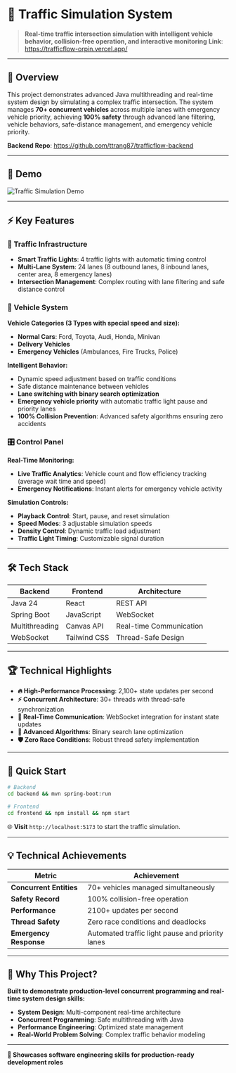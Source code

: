 # 🚦 Traffic Simulation System

> **Real-time traffic intersection simulation with intelligent vehicle behavior, collision-free operation, and interactive monitoring**
> **Link**: https://trafficflow-orpin.vercel.app/
---

## 🚀 Overview

This project demonstrates advanced Java multithreading and real-time system design by simulating a complex traffic intersection. The system manages **70+ concurrent vehicles** across multiple lanes with emergency vehicle priority, achieving **100% safety** through advanced lane filtering, vehicle behaviors, safe-distance management, and
emergency vehicle priority. 

**Backend Repo**: https://github.com/ttrang87/trafficflow-backend

---
## 🎥 Demo

![Traffic Simulation Demo](demo/demo.gif)

---

## ⚡ Key Features

### 🚥 Traffic Infrastructure
- **Smart Traffic Lights**: 4 traffic lights with automatic timing control
- **Multi-Lane System**: 24 lanes (8 outbound lanes, 8 inbound lanes, center area, 8 emergency lanes)  
- **Intersection Management**: Complex routing with lane filtering and safe distance control

### 🚗 Vehicle System

**Vehicle Categories (3 Types with special speed and size):**
- **Normal Cars**: Ford, Toyota, Audi, Honda, Minivan
- **Delivery Vehicles**  
- **Emergency Vehicles** (Ambulances, Fire Trucks, Police)

**Intelligent Behavior:**
- Dynamic speed adjustment based on traffic conditions
- Safe distance maintenance between vehicles
- **Lane switching with binary search optimization**
- **Emergency vehicle priority** with automatic traffic light pause and priority lanes
- **100% Collision Prevention**: Advanced safety algorithms ensuring zero accidents

### 🎛️ Control Panel

**Real-Time Monitoring:**
- **Live Traffic Analytics**: Vehicle count and flow efficiency tracking (average wait time and speed)
- **Emergency Notifications**: Instant alerts for emergency vehicle activity

**Simulation Controls:**
- **Playback Control**: Start, pause, and reset simulation
- **Speed Modes**: 3 adjustable simulation speeds
- **Density Control**: Dynamic traffic load adjustment
- **Traffic Light Timing**: Customizable signal duration

---

## 🛠️ Tech Stack

| **Backend** | **Frontend** | **Architecture** |
|-------------|--------------|------------------|
| Java 24 | React | REST API |
| Spring Boot | JavaScript | WebSocket |
| Multithreading | Canvas API | Real-time Communication |
| WebSocket | Tailwind CSS | Thread-Safe Design |

---

## 🏆 Technical Highlights

- **🔥 High-Performance Processing**: 2,100+ state updates per second
- **⚡ Concurrent Architecture**: 30+ threads with thread-safe synchronization
- **📡 Real-Time Communication**: WebSocket integration for instant state updates
- **🧠 Advanced Algorithms**: Binary search lane optimization
- **🛡️ Zero Race Conditions**: Robust thread safety implementation

---

## 🚀 Quick Start

```bash
# Backend
cd backend && mvn spring-boot:run

# Frontend  
cd frontend && npm install && npm start
```

🌐 **Visit** `http://localhost:5173` to start the traffic simulation.

---

## 💡 Technical Achievements

| **Metric** | **Achievement** |
|------------|-----------------|
| **Concurrent Entities** | 70+ vehicles managed simultaneously |
| **Safety Record** | 100% collision-free operation |
| **Performance** | 2100+ updates per second |
| **Thread Safety** | Zero race conditions and deadlocks |
| **Emergency Response** | Automated traffic light pause and priority lanes |

---

## 🎯 Why This Project?

**Built to demonstrate production-level concurrent programming and real-time system design skills:**

- **System Design**: Multi-component real-time architecture
- **Concurrent Programming**: Safe multithreading with Java
- **Performance Engineering**: Optimized state management
- **Real-World Problem Solving**: Complex traffic behavior modeling

---

**💼 Showcases software engineering skills for production-ready development roles**
